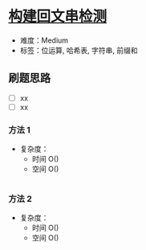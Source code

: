 # [构建回文串检测](https://leetcode-cn.com/problems/can-make-palindrome-from-substring/)

- 难度：Medium
- 标签：位运算, 哈希表, 字符串, 前缀和

## 刷题思路

- [ ] xx
- [ ] xx

### 方法 1

- 复杂度：
    - 时间 O()
    - 空间 O()

``` js

```

### 方法 2

- 复杂度：
    - 时间 O()
    - 空间 O()

``` js

```
